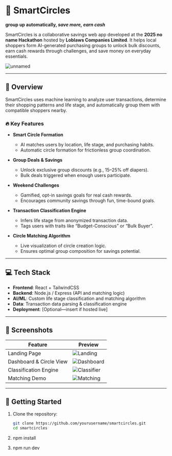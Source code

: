 # 🛒 SmartCircles

**group up automatically, _save more, earn cash_**

SmartCircles is a collaborative savings web app developed at the **2025 no name Hackathon** hosted by **Loblaws Companies Limited**. It helps local shoppers form AI-generated purchasing groups to unlock bulk discounts, earn cash rewards through challenges, and save money on everyday essentials.

![unnamed](https://github.com/user-attachments/assets/6fbba289-29db-4fcb-a8ea-fa8b5677a3ac)


---

## 🧠 Overview

SmartCircles uses machine learning to analyze user transactions, determine their shopping patterns and life stage, and automatically group them with compatible shoppers nearby.

### 🔥 Key Features

- **Smart Circle Formation**
  - AI matches users by location, life stage, and purchasing habits.
  - Automatic circle formation for frictionless group coordination.

- **Group Deals & Savings**
  - Unlock exclusive group discounts (e.g., 15–25% off diapers).
  - Bulk deals triggered when enough users participate.

- **Weekend Challenges**
  - Gamified, opt-in savings goals for real cash rewards.
  - Encourages community savings through fun, time-bound goals.

- **Transaction Classification Engine**
  - Infers life stage from anonymized transaction data.
  - Tags users with traits like “Budget-Conscious” or “Bulk Buyer”.

- **Circle Matching Algorithm**
  - Live visualization of circle creation logic.
  - Ensures optimal group composition for savings potential.

---

## 💻 Tech Stack

- **Frontend**: React + TailwindCSS
- **Backend**: Node.js / Express (API and matching logic)
- **AI/ML**: Custom life stage classification and matching algorithm
- **Data**: Transaction data parsing & classification engine
- **Deployment**: [Optional—insert if hosted live]

---

## 📸 Screenshots

| Feature | Preview |
|--------|---------|
| Landing Page | ![Landing](./screenshots/landing.png) |
| Dashboard & Circle View | ![Dashboard](./screenshots/dashboard.png) |
| Classification Engine | ![Classifier](./screenshots/classification.png) |
| Matching Demo | ![Matching](./screenshots/matching.png) |

---

## 🏁 Getting Started

1. Clone the repository:
   ```bash
   git clone https://github.com/yourusername/smartcircles.git
   cd smartcircles

2. npm install

3. npm run dev

